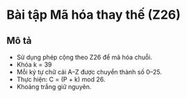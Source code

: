 # Bài tập Mã hóa thay thế (Z26)

## Mô tả
- Sử dụng phép cộng theo Z26 để mã hóa chuỗi.
- Khóa k = 39 
- Mỗi ký tự chữ cái A–Z được chuyển thành số 0–25.
- Thực hiện: C = (P + k) mod 26.
- Khoảng trắng giữ nguyên.

